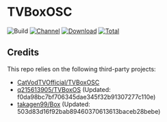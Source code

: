 # TVBoxOSC

![Build](https://shields.io/github/workflow/status/xiejsh/TVBoxOSC/Test?logo=github&label=Build)
[![Channel](https://img.shields.io/badge/Follow-Telegram-blue.svg?logo=telegram)](https://t.me/TVBox_bak)
[![Download](https://img.shields.io/github/v/release/xiejsh/TVBoxOSC?color=orange&logoColor=orange&label=Download&logo=DocuSign)](https://github.com/xiejsh/TVBoxOSC/releases/latest) 
[![Total](https://shields.io/github/downloads/xiejsh/TVBoxOSC/total?logo=Bookmeter&label=Counts&logoColor=yellow&color=yellow)](https://github.com/xiejsh/TVBoxOSC/releases)

## Credits
This repo relies on the following third-party projects:
- [CatVodTVOfficial/TVBoxOSC](https://github.com/CatVodTVOfficial/TVBoxOSC)
- [q215613905/TVBoxOS](https://github.com/q215613905/TVBoxOS) (Updated: f0da98bc7bf706345dae345f32b91307277c110e)
- [takagen99/Box](https://github.com/takagen99/Box) (Updated: 503d83d16f92bab89460370613613baceb28bebe)

